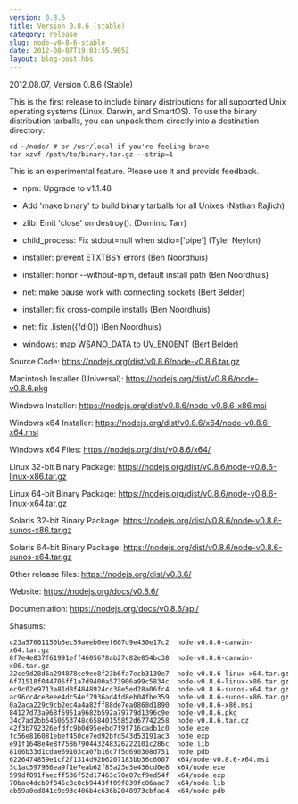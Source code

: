 ```yaml
---
version: 0.8.6
title: Version 0.8.6 (stable)
category: release
slug: node-v0-8-6-stable
date: 2012-08-07T19:03:55.905Z
layout: blog-post.hbs
---
```


2012.08.07, Version 0.8.6 (Stable)

This is the first release to include binary distributions for all supported Unix operating systems (Linux, Darwin, and SmartOS). To use the binary distribution tarballs, you can unpack them directly into a destination directory:

```
cd ~/node/ # or /usr/local if you're feeling brave
tar xzvf /path/to/binary.tar.gz --strip=1
```

This is an experimental feature. Please use it and provide feedback.

* npm: Upgrade to v1.1.48

* Add 'make binary' to build binary tarballs for all Unixes (Nathan Rajlich)

* zlib: Emit 'close' on destroy(). (Dominic Tarr)

* child_process: Fix stdout=null when stdio=\['pipe'\] (Tyler Neylon)

* installer: prevent ETXTBSY errors (Ben Noordhuis)

* installer: honor --without-npm, default install path (Ben Noordhuis)

* net: make pause work with connecting sockets (Bert Belder)

* installer: fix cross-compile installs (Ben Noordhuis)

* net: fix .listen({fd:0}) (Ben Noordhuis)

* windows: map WSANO_DATA to UV_ENOENT (Bert Belder)

Source Code: https://nodejs.org/dist/v0.8.6/node-v0.8.6.tar.gz

Macintosh Installer (Universal): https://nodejs.org/dist/v0.8.6/node-v0.8.6.pkg

Windows Installer: https://nodejs.org/dist/v0.8.6/node-v0.8.6-x86.msi

Windows x64 Installer: https://nodejs.org/dist/v0.8.6/x64/node-v0.8.6-x64.msi

Windows x64 Files: https://nodejs.org/dist/v0.8.6/x64/

Linux 32-bit Binary Package: https://nodejs.org/dist/v0.8.6/node-v0.8.6-linux-x86.tar.gz

Linux 64-bit Binary Package: https://nodejs.org/dist/v0.8.6/node-v0.8.6-linux-x64.tar.gz

Solaris 32-bit Binary Package: https://nodejs.org/dist/v0.8.6/node-v0.8.6-sunos-x86.tar.gz

Solaris 64-bit Binary Package: https://nodejs.org/dist/v0.8.6/node-v0.8.6-sunos-x64.tar.gz

Other release files: https://nodejs.org/dist/v0.8.6/

Website: https://nodejs.org/docs/v0.8.6/

Documentation: https://nodejs.org/docs/v0.8.6/api/

Shasums:

```
c23a57601150b3ec59aeeb0eef607d9e430e17c2  node-v0.8.6-darwin-x64.tar.gz
8f7e4e837f61991eff4605678ab27c82e854bc38  node-v0.8.6-darwin-x86.tar.gz
32ce9d28d6a294878ce9ee8f23b6fa7ecb3130e7  node-v0.8.6-linux-x64.tar.gz
6f71518f044705ff1a7d9400a573906a99c5834c  node-v0.8.6-linux-x86.tar.gz
ec9c02e9713a81d8f4848924cc38e5ed28a06fc4  node-v0.8.6-sunos-x64.tar.gz
ac96cc4ce3eee4dc54ef7936ad4fd8eb04fbe359  node-v0.8.6-sunos-x86.tar.gz
0a2aca229c9cb2ec4a4a82ff88de7ea0868d1890  node-v0.8.6-x86.msi
84127d73a968f5951a9682b592a79779d1396c9e  node-v0.8.6.pkg
34c7ad2bb5450653748c65840155852d67742258  node-v0.8.6.tar.gz
42f3b792326efdfc9b0d95eebd7f9f716cadb1c0  node.exe
fc56e816081ebef450ce7ed92bfd543d53191ac3  node.exp
e91f1648e4e8f7586790443248326222101c286c  node.lib
8106b33d1cdae69103ca07b16c7f5d690308d751  node.pdb
6226474859e1cf2f1314d92b6207183bb36c6007  x64/node-v0.8.6-x64.msi
3c1ac597956ea9f1e7eab62f85a23e3e436cd0e8  x64/node.exe
599df091faecff536f52d17463c70e07cf9ed54f  x64/node.exp
70bac4dcb9f845c8c8cb9443ff09f839fc86aac7  x64/node.lib
eb59a0ed841c9e93c406b4c636b2048973cbfae4  x64/node.pdb
```
